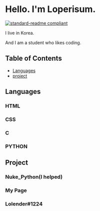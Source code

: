 # Hello. I'm Loperisum.
[![standard-readme compliant](https://img.shields.io/badge/readme%20style-standard-brightgreen.svg?style=flat-square)](https://github.com/RichardLitt/standard-readme)

I live in Korea.

And I am a student who likes coding.

## Table of Contents

- [Languages](#languages)
- [project](#project)

## Languages

### HTML
### CSS
### C
### PYTHON

## Project

### Nuke_Python(I helped)
### My Page

### Lolender#1224
